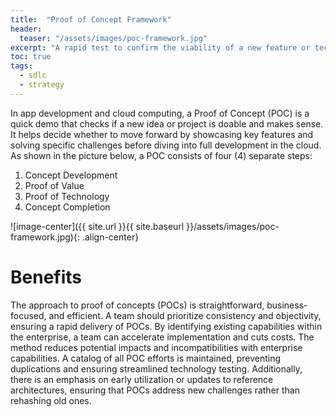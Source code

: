 ```yaml
---
title:  "Proof of Concept Framework"
header:
  teaser: "/assets/images/poc-framework.jpg"
excerpt: "A rapid test to confirm the viability of a new feature or technology."
toc: true
tags:
  - sdlc
  - strategy
---
```


In app development and cloud computing, a Proof of Concept (POC) is a quick demo that checks if a new idea or project is doable and makes sense. It helps decide whether to move forward by showcasing key features and solving specific challenges before diving into full development in the cloud.  As shown in the picture below, a POC consists of four (4) separate steps:

1. Concept Development
2. Proof of Value
3. Proof of Technology
4. Concept Completion

![image-center]({{ site.url }}{{ site.baseurl }}/assets/images/poc-framework.jpg){: .align-center}

# Benefits
The approach to proof of concepts (POCs) is straightforward, business-focused, and efficient. A team should prioritize consistency and objectivity, ensuring a rapid delivery of POCs. By identifying existing capabilities within the enterprise, a team can accelerate implementation and cuts costs. The method reduces potential impacts and incompatibilities with enterprise capabilities. A catalog of all POC efforts is maintained, preventing duplications and ensuring streamlined technology testing. Additionally, there is an emphasis on early utilization or updates to reference architectures, ensuring that POCs address new challenges rather than rehashing old ones.
